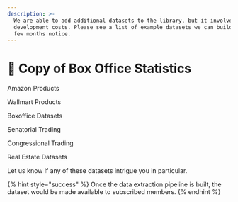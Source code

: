 ```yaml
---
description: >-
  We are able to add additional datasets to the library, but it involves some
  development costs. Please see a list of example datasets we can build within a
  few months notice.
---
```


# 🏰 Copy of Box Office Statistics

Amazon Products

Wallmart Products

Boxoffice Datasets

Senatorial Trading

Congressional Trading

Real Estate Datasets



Let us know if any of these datasets intrigue you in particular.&#x20;

{% hint style="success" %}
Once the data extraction pipeline is built, the dataset would be made available to subscribed members.
{% endhint %}
